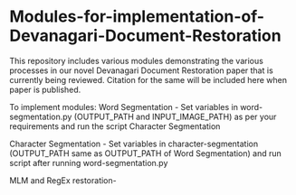 # Modules-for-implementation-of-Devanagari-Document-Restoration
This repository includes various modules demonstrating the various processes in our novel Devanagari Document Restoration paper that is currently being reviewed. Citation for the same will be included here when paper is published.

To implement modules:
Word Segmentation - Set variables in word-segmentation.py (OUTPUT_PATH and INPUT_IMAGE_PATH) as per your requirements and run the script
Character Segmentation

Character Segmentation - Set variables in character-segmentation (OUTPUT_PATH same as OUTPUT_PATH of Word Segmentation) and run script after running word-segmentation.py

MLM and RegEx restoration- 
